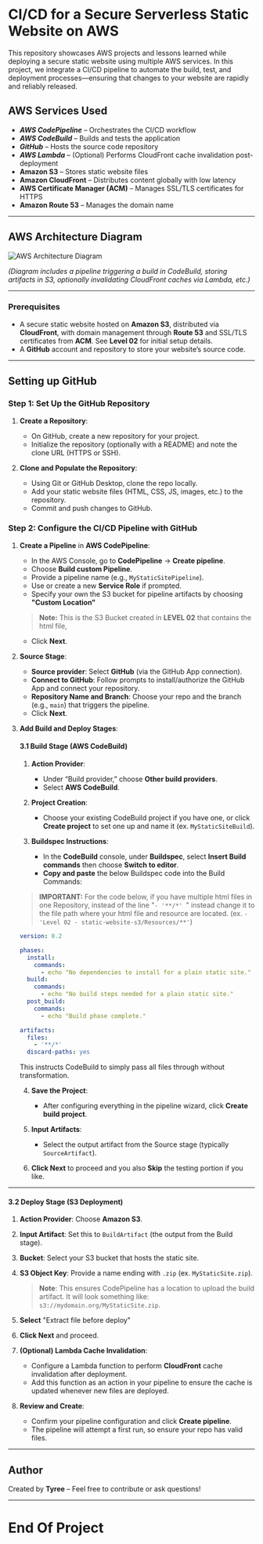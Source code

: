 # CI/CD for a Secure Serverless Static Website on AWS

This repository showcases AWS projects and lessons learned while deploying a secure static website using multiple AWS services. In this project, we integrate a CI/CD pipeline to automate the build, test, and deployment processes—ensuring that changes to your website are rapidly and reliably released.

## AWS Services Used

- ***AWS CodePipeline*** – Orchestrates the CI/CD workflow  
- ***AWS CodeBuild*** – Builds and tests the application  
- ***GitHub*** – Hosts the source code repository  
- ***AWS Lambda*** – (Optional) Performs CloudFront cache invalidation post-deployment  
- **Amazon S3** – Stores static website files  
- **Amazon CloudFront** – Distributes content globally with low latency  
- **AWS Certificate Manager (ACM)** – Manages SSL/TLS certificates for HTTPS  
- **Amazon Route 53** – Manages the domain name  

---

## AWS Architecture Diagram

![AWS Architecture Diagram](Resources/Images/AWS_CICD_Architecture_Diagram.png)

*(Diagram includes a pipeline triggering a build in CodeBuild, storing artifacts in S3, optionally invalidating CloudFront caches via Lambda, etc.)*

---

### Prerequisites

- A secure static website hosted on **Amazon S3**, distributed via **CloudFront**, with domain management through **Route 53** and SSL/TLS certificates from **ACM**. See **Level 02** for initial setup details.
- A **GitHub** account and repository to store your website’s source code.

---

## Setting up GitHub

### Step 1: Set Up the GitHub Repository

1. **Create a Repository**:  
   - On GitHub, create a new repository for your project.  
   - Initialize the repository (optionally with a README) and note the clone URL (HTTPS or SSH).

2. **Clone and Populate the Repository**:  
   - Using Git or GitHub Desktop, clone the repo locally.
   - Add your static website files (HTML, CSS, JS, images, etc.) to the repository.
   - Commit and push changes to GitHub.

### Step 2: Configure the CI/CD Pipeline with GitHub

1. **Create a Pipeline** in **AWS CodePipeline**:  
   - In the AWS Console, go to **CodePipeline** → **Create pipeline**.
   - Choose **Build custom Pipeline**.
   - Provide a pipeline name (e.g., `MyStaticSitePipeline`).
   - Use or create a new **Service Role** if prompted.
   - Specify your own the S3 bucket for pipeline artifacts by choosing **"Custom Location"**
   > **Note:** This is the S3 Bucket created in **LEVEL 02** that contains the html file,
   - Click **Next**.

2. **Source Stage**:  
   - **Source provider**: Select **GitHub** (via the GitHub App connection).
   - **Connect to GitHub**: Follow prompts to install/authorize the GitHub App and connect your repository.
   - **Repository Name and Branch**: Choose your repo and the branch (e.g., `main`) that triggers the pipeline.
   - Click **Next**.

3. **Add Build and Deploy Stages**:

   #### 3.1 Build Stage (AWS CodeBuild)

   1. **Action Provider**:  
      - Under “Build provider,” choose **Other build providers**.  
      - Select **AWS CodeBuild**.

   2. **Project Creation**:  
      - Choose your existing CodeBuild project if you have one, or click **Create project** to set one up and name it (ex. `MyStaticSiteBuild`).

   3. **Buildspec Instructions**:  
      - In the **CodeBuild** console, under **Buildspec**, select **Insert Build commands** then choose **Switch to editor**.  
      - **Copy and paste** the below Buildspec code into the Build Commands:
   >**IMPORTANT:** For the code below, if you have multiple html files in one Repository, instead of the line "`- '**/*' `" instead change it to the file path where your html file and resource are located. (ex. `- 'Level 02 - static-website-s3/Resources/**'`)
      ```yaml
      version: 0.2

      phases:
        install:
          commands:
            - echo "No dependencies to install for a plain static site."
        build:
          commands:
            - echo "No build steps needed for a plain static site."
        post_build:
          commands:
            - echo "Build phase complete."

      artifacts:
        files:
          - '**/*' 
        discard-paths: yes  
      ```

      This instructs CodeBuild to simply pass all files through without transformation.

   4. **Save the Project**:  
      - After configuring everything in the pipeline wizard, click **Create build project**.

   5. **Input Artifacts**:  
      - Select the output artifact from the Source stage (typically `SourceArtifact`).

   6. **Click Next** to proceed and you also **Skip** the testing portion if you like.

---

   #### 3.2 Deploy Stage (S3 Deployment)

   1. **Action Provider**: Choose **Amazon S3**.  
   2. **Input Artifact**: Set this to `BuildArtifact` (the output from the Build stage).  
   3. **Bucket**: Select your S3 bucket that hosts the static site.  
   4. **S3 Object Key**: Provide a name ending with `.zip` (ex. `MyStaticSite.zip`).  
      > **Note**: This ensures CodePipeline has a location to upload the build artifact. It will look something like: `s3://mydomain.org/MyStaticSite.zip`.
   5. **Select** "Extract file before deploy"

   6. **Click Next** and proceed.

4. **(Optional) Lambda Cache Invalidation**:  
   - Configure a Lambda function to perform **CloudFront** cache invalidation after deployment.  
   - Add this function as an action in your pipeline to ensure the cache is updated whenever new files are deployed.

5. **Review and Create**:  
   - Confirm your pipeline configuration and click **Create pipeline**.  
   - The pipeline will attempt a first run, so ensure your repo has valid files.


---

## Author

Created by **Tyree** – Feel free to contribute or ask questions!

---

# End Of Project
